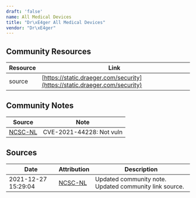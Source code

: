 ```yaml
---
draft: 'false'
name: All Medical Devices
title: "Dr\xE4ger All Medical Devices"
vendor: "Dr\xE4ger"
---
```



## Community Resources
| Resource | Link |
| --- | --- |
| source | [https://static.draeger.com/security](https://static.draeger.com/security) |

## Community Notes
| Source | Note |
| --- | --- |
| [NCSC-NL](https://github.com/NCSC-NL/log4shell/blob/main/software/README.md) | CVE-2021-44228: Not vuln </ul> |

## Sources
| Date | Attribution | Description |
| --- | --- | --- |
| 2021-12-27 15:29:04 | [NCSC-NL](https://github.com/NCSC-NL/log4shell/blob/main/software/README.md) | Updated community note. Updated community link source.  |
